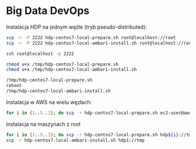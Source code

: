 # Big Data DevOps

Instalacja HDP na jednym węźle (tryb pseudo-distributed):

~~~bash
scp -r -P 2222 hdp-centos7-local-prepare.sh root@localhost://root
scp -r -P 2222 hdp-centos7-local-ambari-install.sh root@localhost://root

ssh root@localhost -p 2222

chmod u+x /tmp/hdp-centos7-local-prepare.sh
chmod u+x /tmp/hdp-centos7-local-ambari-install.sh

/tmp/hdp-centos7-local-prepare.sh
reboot
/tmp/hdp-centos7-local-ambari-install.sh
~~~

Instalacja w AWS na wielu węzłach:

~~~bash
for i in {1..5..1}; do scp -r hdp-centos7-local-prepare.sh ec2-user@aws${i}://tmp; done
~~~

Instalacja na maszynach z root
~~~bash
for i in {1..5..1}; do scp -r hdp-centos7-local-prepare.sh hdp${i}://tmp; done
scp -r hdp-centos7-local-ambari-install.sh hdp1://tmp
~~~